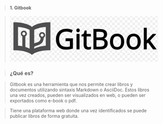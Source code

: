 > #### 1. Gitbook 

> ![](../../imagenes/1.PNG)

> ### ¿Qué es?  


> Gitbook es una herramienta que nos permite crear libros y
documentos utilizando sintaxis Markdown o AsciiDoc. Estos
libros una vez creados, pueden ser visualizados en web, o
pueden ser exportados como e-book o pdf.

> Tiene una plataforma web donde una vez identificados se puede publicar libros de forma gratuita.